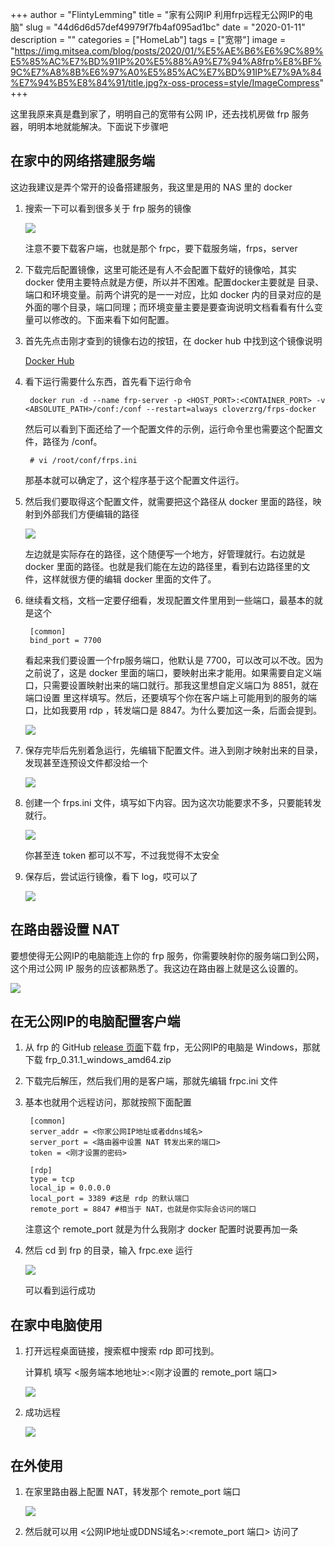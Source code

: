 +++
author = "FlintyLemming"
title = "家有公网IP 利用frp远程无公网IP的电脑"
slug = "44d6d6d57def49979f7fb4af095ad1bc"
date = "2020-01-11"
description = ""
categories = ["HomeLab"]
tags = ["宽带"]
image = "https://img.mitsea.com/blog/posts/2020/01/%E5%AE%B6%E6%9C%89%E5%85%AC%E7%BD%91IP%20%E5%88%A9%E7%94%A8frp%E8%BF%9C%E7%A8%8B%E6%97%A0%E5%85%AC%E7%BD%91IP%E7%9A%84%E7%94%B5%E8%84%91/title.jpg?x-oss-process=style/ImageCompress"
+++

这里我原来真是蠢到家了，明明自己的宽带有公网 IP，还去找机房做 frp 服务器，明明本地就能解决。下面说下步骤吧

## 在家中的网络搭建服务端

这边我建议是弄个常开的设备搭建服务，我这里是用的 NAS 里的 docker

1. 搜索一下可以看到很多关于 frp 服务的镜像

    ![](https://img.mitsea.com/blog/posts/2020/01/%E5%AE%B6%E6%9C%89%E5%85%AC%E7%BD%91IP%20%E5%88%A9%E7%94%A8frp%E8%BF%9C%E7%A8%8B%E6%97%A0%E5%85%AC%E7%BD%91IP%E7%9A%84%E7%94%B5%E8%84%91/1.png?x-oss-process=style/ImageCompress)

    注意不要下载客户端，也就是那个 frpc，要下载服务端，frps，server

2. 下载完后配置镜像，这里可能还是有人不会配置下载好的镜像哈，其实 docker 使用主要特点就是方便，所以并不困难。配置docker主要就是 目录、端口和环境变量。前两个讲究的是一一对应，比如 docker 内的目录对应的是外面的哪个目录，端口同理；而环境变量主要是要查询说明文档看看有什么变量可以修改的。下面来看下如何配置。
3. 首先先点击刚才查到的镜像右边的按钮，在 docker hub 中找到这个镜像说明

    [Docker Hub](https://registry.hub.docker.com/r/cloverzrg/frps-docker)

4. 看下运行需要什么东西，首先看下运行命令

        docker run -d --name frp-server -p <HOST_PORT>:<CONTAINER_PORT> -v <ABSOLUTE_PATH>/conf:/conf --restart=always cloverzrg/frps-docker

    然后可以看到下面还给了一个配置文件的示例，运行命令里也需要这个配置文件，路径为 /conf。

        # vi /root/conf/frps.ini

    那基本就可以确定了，这个程序基于这个配置文件运行。

5. 然后我们要取得这个配置文件，就需要把这个路径从 docker 里面的路径，映射到外部我们方便编辑的路径

    ![](https://img.mitsea.com/blog/posts/2020/01/%E5%AE%B6%E6%9C%89%E5%85%AC%E7%BD%91IP%20%E5%88%A9%E7%94%A8frp%E8%BF%9C%E7%A8%8B%E6%97%A0%E5%85%AC%E7%BD%91IP%E7%9A%84%E7%94%B5%E8%84%91/2.png?x-oss-process=style/ImageCompress)

    左边就是实际存在的路径，这个随便写一个地方，好管理就行。右边就是 docker 里面的路径。也就是我们能在左边的路径里，看到右边路径里的文件，这样就很方便的编辑 docker 里面的文件了。

6. 继续看文档，文档一定要仔细看，发现配置文件里用到一些端口，最基本的就是这个

        [common]
        bind_port = 7700

    看起来我们要设置一个frp服务端口，他默认是 7700，可以改可以不改。因为之前说了，这是 docker 里面的端口，要映射出来才能用。如果需要自定义端口，只需要设置映射出来的端口就行。那我这里想自定义端口为 8851，就在 端口设置 里这样填写。然后，还要填写个你在客户端上可能用到的服务的端口，比如我要用 rdp ，转发端口是 8847。为什么要加这一条，后面会提到。

    ![](https://img.mitsea.com/blog/posts/2020/01/%E5%AE%B6%E6%9C%89%E5%85%AC%E7%BD%91IP%20%E5%88%A9%E7%94%A8frp%E8%BF%9C%E7%A8%8B%E6%97%A0%E5%85%AC%E7%BD%91IP%E7%9A%84%E7%94%B5%E8%84%91/3.png?x-oss-process=style/ImageCompress)

7. 保存完毕后先别着急运行，先编辑下配置文件。进入到刚才映射出来的目录，发现甚至连预设文件都没给一个

    ![](https://img.mitsea.com/blog/posts/2020/01/%E5%AE%B6%E6%9C%89%E5%85%AC%E7%BD%91IP%20%E5%88%A9%E7%94%A8frp%E8%BF%9C%E7%A8%8B%E6%97%A0%E5%85%AC%E7%BD%91IP%E7%9A%84%E7%94%B5%E8%84%91/4.png?x-oss-process=style/ImageCompress)

8. 创建一个 frps.ini 文件，填写如下内容。因为这次功能要求不多，只要能转发就行。

    ![](https://img.mitsea.com/blog/posts/2020/01/%E5%AE%B6%E6%9C%89%E5%85%AC%E7%BD%91IP%20%E5%88%A9%E7%94%A8frp%E8%BF%9C%E7%A8%8B%E6%97%A0%E5%85%AC%E7%BD%91IP%E7%9A%84%E7%94%B5%E8%84%91/5.png?x-oss-process=style/ImageCompress)

    你甚至连 token 都可以不写，不过我觉得不太安全

9. 保存后，尝试运行镜像，看下 log，哎可以了

    ![](https://img.mitsea.com/blog/posts/2020/01/%E5%AE%B6%E6%9C%89%E5%85%AC%E7%BD%91IP%20%E5%88%A9%E7%94%A8frp%E8%BF%9C%E7%A8%8B%E6%97%A0%E5%85%AC%E7%BD%91IP%E7%9A%84%E7%94%B5%E8%84%91/6.png?x-oss-process=style/ImageCompress)

## 在路由器设置 NAT

要想使得无公网IP的电脑能连上你的 frp 服务，你需要映射你的服务端口到公网，这个用过公网 IP 服务的应该都熟悉了。我这边在路由器上就是这么设置的。

![](https://img.mitsea.com/blog/posts/2020/01/%E5%AE%B6%E6%9C%89%E5%85%AC%E7%BD%91IP%20%E5%88%A9%E7%94%A8frp%E8%BF%9C%E7%A8%8B%E6%97%A0%E5%85%AC%E7%BD%91IP%E7%9A%84%E7%94%B5%E8%84%91/7.png?x-oss-process=style/ImageCompress)

## 在无公网IP的电脑配置客户端

1. 从 frp 的 GitHub [release 页面](https://github.com/fatedier/frp/releases)下载 frp，无公网IP的电脑是 Windows，那就下载 frp_0.31.1_windows_amd64.zip
2. 下载完后解压，然后我们用的是客户端，那就先编辑 frpc.ini 文件
3. 基本也就用个远程访问，那就按照下面配置

        [common]
        server_addr = <你家公网IP地址或者ddns域名>
        server_port = <路由器中设置 NAT 转发出来的端口>
        token = <刚才设置的密码>
        
        [rdp]
        type = tcp
        local_ip = 0.0.0.0
        local_port = 3389 #这是 rdp 的默认端口
        remote_port = 8847 #相当于 NAT，也就是你实际会访问的端口

    注意这个 remote_port 就是为什么我刚才 docker 配置时说要再加一条

4. 然后 cd 到 frp 的目录，输入  frpc.exe 运行

    ![](https://img.mitsea.com/blog/posts/2020/01/%E5%AE%B6%E6%9C%89%E5%85%AC%E7%BD%91IP%20%E5%88%A9%E7%94%A8frp%E8%BF%9C%E7%A8%8B%E6%97%A0%E5%85%AC%E7%BD%91IP%E7%9A%84%E7%94%B5%E8%84%91/8.jpeg?x-oss-process=style/ImageCompress)

    可以看到运行成功

## 在家中电脑使用

1. 打开远程桌面链接，搜索框中搜索 rdp 即可找到。

    计算机 填写 <服务端本地地址>:<刚才设置的 remote_port 端口>

    ![](https://img.mitsea.com/blog/posts/2020/01/%E5%AE%B6%E6%9C%89%E5%85%AC%E7%BD%91IP%20%E5%88%A9%E7%94%A8frp%E8%BF%9C%E7%A8%8B%E6%97%A0%E5%85%AC%E7%BD%91IP%E7%9A%84%E7%94%B5%E8%84%91/9.png?x-oss-process=style/ImageCompress)

2. 成功远程

    ![](https://img.mitsea.com/blog/posts/2020/01/%E5%AE%B6%E6%9C%89%E5%85%AC%E7%BD%91IP%20%E5%88%A9%E7%94%A8frp%E8%BF%9C%E7%A8%8B%E6%97%A0%E5%85%AC%E7%BD%91IP%E7%9A%84%E7%94%B5%E8%84%91/10.png?x-oss-process=style/ImageCompress)

## 在外使用

1. 在家里路由器上配置 NAT，转发那个 remote_port 端口

    ![](https://img.mitsea.com/blog/posts/2020/01/%E5%AE%B6%E6%9C%89%E5%85%AC%E7%BD%91IP%20%E5%88%A9%E7%94%A8frp%E8%BF%9C%E7%A8%8B%E6%97%A0%E5%85%AC%E7%BD%91IP%E7%9A%84%E7%94%B5%E8%84%91/11.png?x-oss-process=style/ImageCompress)

2. 然后就可以用 <公网IP地址或DDNS域名>:<remote_port 端口> 访问了